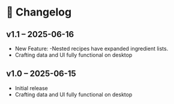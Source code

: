 # 📜 Changelog

## v1.1 – 2025-06-16
- New Feature:
  -Nested recipes have expanded ingredient lists.
- Crafting data and UI fully functional on desktop

## v1.0 – 2025-06-15
- Initial release
- Crafting data and UI fully functional on desktop
